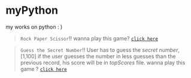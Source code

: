 # myPython
my works on python : )

> `Rock Paper Scissor`!!
> wanna play this game?
> [`click here`](https://repl.it/@mnk17arts/Rock-Paper-Scissor#rockpaperscissor.py)

> `Guess the Secret Number`!! User has to guess the *secret number*, [1,100]
> if the user guesses the number in less guesses than the previous record,
> his score will be in *topScores* file. 
> wanna play this game ? 
> [`click here`](https://repl.it/@mnk17arts/Guess-The-Secret-Number#GuessTheNumber.py)


